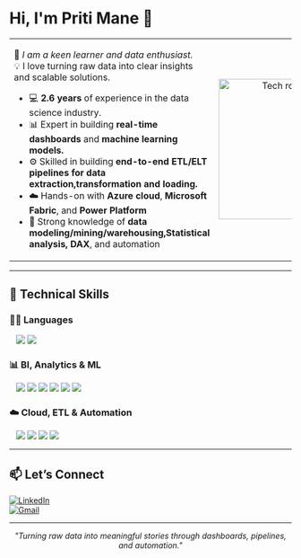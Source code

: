 <h1 align="left">Hi, I'm Priti Mane 👋</h1>

<table>
  <tr>
    <td width="60%" valign="top">

🎯 <em>I am a keen learner and data enthusiast.</em>  
💡 I love turning raw data into clear insights and scalable solutions.

- 💻 <strong>2.6 years</strong> of experience in the data science industry.  
- 📊 Expert in building <strong>real-time dashboards</strong> and <strong>machine learning models.</strong>  
- ⚙️ Skilled in building <strong>end-to-end ETL/ELT pipelines for data extraction,transformation and loading.</strong>  
- ☁️ Hands-on with <strong>Azure cloud</strong>, <strong>Microsoft Fabric</strong>, and <strong>Power Platform</strong>  
- 🧠 Strong knowledge of <strong>data modeling/mining/warehousing,Statistical analysis, DAX</strong>, and automation  

</td>
<td align="center" width="40%">
  <img src="https://user-images.githubusercontent.com/74038190/236119160-976a0405-caa7-470c-9356-16d43402ea0a.gif" width="250" alt="Tech robot GIF"/>
</td>
</tr>
</table>

---

## 🧰 Technical Skills

### 👨‍💻 Languages  
&nbsp;&nbsp;
<img src="https://img.shields.io/badge/Python-3776AB?style=for-the-badge&logo=python&logoColor=white"/>
<img src="https://img.shields.io/badge/SQL-336791?style=for-the-badge&logo=postgresql&logoColor=white"/>

### 📊 BI, Analytics & ML
&nbsp;&nbsp;
<img src="https://img.shields.io/badge/Power%20BI-F2C811?style=for-the-badge&logo=powerbi&logoColor=black"/>
<img src="https://img.shields.io/badge/Machine%20Learning-F2B2387?style=for-the-badge&logo=powerbi&logoColor=black"/>
<img src="https://img.shields.io/badge/Tableau-E97627?style=for-the-badge&logo=tableau&logoColor=white"/>
<img src="https://img.shields.io/badge/Qlik-009845?style=for-the-badge&logo=qlik&logoColor=white"/>
<img src="https://img.shields.io/badge/Excel-217346?style=for-the-badge&logo=microsoft-excel&logoColor=white"/>
<img src="https://img.shields.io/badge/Microsoft%20Fabric-881798?style=for-the-badge&logo=microsoft&logoColor=white"/>

### ☁️ Cloud, ETL & Automation  
&nbsp;&nbsp;
<img src="https://img.shields.io/badge/Azure%20Data%20Factory-0078D4?style=for-the-badge&logo=microsoftazure&logoColor=white"/>
<img src="https://img.shields.io/badge/Databricks-E62B1E?style=for-the-badge&logo=databricks&logoColor=white"/>
<img src="https://img.shields.io/badge/Azure Synapse Analytics-0078D4?style=for-the-badge&logo=azure-devops&logoColor=white"/>
<img src="https://img.shields.io/badge/Power%20Automate-0066CC?style=for-the-badge&logo=microsoftpowerautomate&logoColor=white"/>

---

## 📫 Let’s Connect

[![LinkedIn](https://img.shields.io/badge/LinkedIn-blue?style=for-the-badge&logo=linkedin&logoColor=white)](https://www.linkedin.com/in/priti-mane-434ba5206/)  
[![Gmail](https://img.shields.io/badge/Gmail-red?style=for-the-badge&logo=gmail&logoColor=white)](mailto:pritimane141615@gmail.com)

---

<p align="center"><i>"Turning raw data into meaningful stories through dashboards, pipelines, and automation."</i></p>

